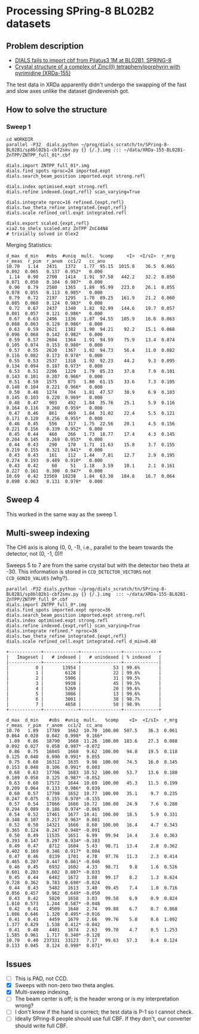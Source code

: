 # Processing SPring-8 BL02B2 datasets

## Problem description

- [DIALS fails to import cbf from Pilatus3 1M at BL02B1, SPRING-8](https://github.com/dials/dials/issues/2488)
- [Crystal structure of a complex of Zinc(II) tetraphenylporphyrin with pyrimidine (XRDa-155)](https://xrda.pdbj.org/entry/155)

The test data in XRDa apparently didn't undergo the swapping of the fast and slow axes unlike the dataset @ndevenish got.

## How to solve the structure

### Sweep 1

```
cd WORKDIR
parallel -P32  dials.python ~/prog/dials_scratch/tn/SPring-8-BL02B1/sp8bl02b1-cbf2smv.py {} {/.}.img ::: ~/data/XRDa-155-BL02B1-ZnTPP/ZNTPP_full_01*.cbf

dials.import ZNTPP_full_01*.img
dials.find_spots nproc=24 imported.expt 
dials.search_beam_position imported.expt strong.refl

dials.index optimised.expt strong.refl
dials.refine indexed.{expt,refl} scan_varying=True

dials.integrate nproc=16 refined.{expt,refl}
dials.two_theta_refine integrated.{expt,refl}
dials.scale refined_cell.expt integrated.refl 

dials.export scaled.{expt,refl}
xia2.to_shelx scaled.mtz ZnTPP ZnC44N4
# trivially solved in Olex2
```

Merging Statistics:

```
d_max  d_min   #obs  #uniq  mult.  %comp     <I>  <I/sI>  r_mrg  r_meas  r_pim  r_anom  cc1/2   cc_ano
10.70   1.14   2431   1372   1.77  95.15  1015.8    36.5  0.065   0.092  0.065   0.137  0.952*   0.000
 1.14   0.90   2700   1414   1.91  97.58   442.2    32.2  0.050   0.071  0.050   0.104  0.987*   0.000
 0.90   0.79   2580   1365   1.89  95.99   223.0    26.1  0.055   0.078  0.055   0.113  0.985*   0.000
 0.79   0.72   2197   1295   1.70  89.25   161.9    21.2  0.060   0.085  0.060   0.124  0.983*   0.000
 0.72   0.67   2437   1340   1.82  92.99   144.6    19.7  0.057   0.081  0.057   0.121  0.986*   0.000
 0.67   0.63   2496   1336   1.87  94.55   105.9    16.6  0.063   0.088  0.063   0.129  0.986*   0.000
 0.63   0.59   2621   1382   1.90  94.21    92.2    15.1  0.068   0.096  0.068   0.142  0.982*   0.000
 0.59   0.57   2604   1364   1.91  94.59    75.9    13.4  0.074   0.105  0.074   0.153  0.980*   0.000
 0.57   0.55   2620   1367   1.92  94.73    56.4    11.0  0.082   0.116  0.082   0.173  0.978*   0.000
 0.55   0.53   2537   1318   1.92  92.23    44.2     9.3  0.095   0.134  0.094   0.187  0.973*   0.000
 0.53   0.51   2206   1229   1.79  85.23    37.8     7.9  0.101   0.143  0.101   0.207  0.966*   0.000
 0.51   0.50   1575    875   1.80  61.15    33.6     7.3  0.105   0.148  0.104   0.221  0.966*   0.000
 0.50   0.48   1274    704   1.81  47.57    30.9     6.9  0.103   0.145  0.103   0.220  0.969*   0.000
 0.48   0.47    903    492   1.84  35.76    25.1     5.9  0.116   0.164  0.116   0.260  0.959*   0.000
 0.47   0.46    861    469   1.84  31.02    22.4     5.5  0.121   0.171  0.120   0.256  0.955*   0.000
 0.46   0.45    556    317   1.75  22.56    20.1     4.5  0.156   0.221  0.156   0.339  0.952*   0.000
 0.45   0.44    460    266   1.73  18.77    17.4     4.3  0.145   0.204  0.145   0.269  0.953*   0.000
 0.44   0.43    290    170   1.71  11.63    15.8     3.7  0.155   0.219  0.155   0.321  0.941*   0.000
 0.43   0.43    161    112   1.44   7.81    12.7     2.9  0.195   0.274  0.193   0.489  0.910*   0.000
 0.43   0.42     60     51   1.18   3.59    10.1     2.1  0.161   0.227  0.161   0.300  0.947*   0.000
10.69   0.42  33569  18238   1.84  63.30   184.8    16.7  0.064   0.090  0.063   0.131  0.970*   0.000
```

## Sweep 4

This worked in the same way as the sweep 1.

## Multi-sweep indexing

The CHI axis is along (0, 0, -1), i.e., parallel to the beam towards the detector, not (0, -1, 0)!!

Sweeps 5 to 7 are from the same crystal but with the detector two theta at -30.
This information is stored in `CCD_DETECTOR_VECTORS` not `CCD_GONIO_VALUES` (why?).

```
parallel -P32 dials.python ~/prog/dials_scratch/tn/SPring-8-BL02B1/sp8bl02b1-cbf2smv.py {} {/.}.img  ::: ~/data/XRDa-155-BL02B1-ZnTPP/ZNTPP_full_0*.cbf
dials.import ZNTPP_full_0*.img
dials.find_spots imported.expt nproc=36
dials.search_beam_position imported.expt strong.refl
dials.index optimised.expt strong.refl
dials.refine indexed.{expt,refl} scan_varying=True
dials.integrate refined.* nproc=36
dials.two_theta_refine integrated.{expt,refl}
dials.scale refined_cell.expt integrated.refl d_min=0.40
```

```
+------------+-------------+---------------+-------------+
|   Imageset |   # indexed |   # unindexed | % indexed   |
|------------+-------------+---------------+-------------|
|          0 |       13954 |            53 | 99.6%       |
|          1 |        6128 |            22 | 99.6%       |
|          2 |        5906 |            31 | 99.5%       |
|          3 |        9938 |            45 | 99.5%       |
|          4 |        5269 |            20 | 99.6%       |
|          5 |        3086 |            13 | 99.6%       |
|          6 |        3001 |            38 | 98.7%       |
|          7 |        4658 |            50 | 98.9%       |
+------------+-------------+---------------+-------------+

d_max  d_min    #obs  #uniq  mult.   %comp    <I>  <I/sI>  r_mrg  r_meas  r_pim  r_anom  cc1/2  cc_ano
10.70   1.09   17789   1662  10.70  100.00  507.5    36.3  0.061   0.064  0.020   0.042  0.998*  0.166*
 1.09   0.86   18790   1668  11.26  100.00  183.6    27.3  0.088   0.092  0.027   0.058  0.997* -0.072
 0.86   0.75   16045   1668   9.62  100.00   94.8    19.5  0.118   0.125  0.040   0.090  0.991*  0.055
 0.75   0.68   16312   1635   9.98  100.00   74.5    16.0  0.145   0.153  0.048   0.106  0.991*  0.003
 0.68   0.63   17706   1683  10.52  100.00   53.7    13.6  0.180   0.189  0.058   0.125  0.987* -0.052
 0.63   0.60   17572   1644  10.69  100.00   45.3    11.5  0.199   0.209  0.064   0.133  0.986*  0.039
 0.60   0.57   17798   1652  10.77  100.00   35.1     9.7  0.235   0.247  0.075   0.155  0.978* -0.155
 0.57   0.54   17866   1666  10.72  100.00   24.9     7.6  0.280   0.294  0.089   0.186  0.974* -0.065
 0.54   0.52   17461   1677  10.41  100.00   18.5     5.9  0.331   0.348  0.107   0.217  0.963*  0.001
 0.52   0.50   14321   1666   8.60  100.00   16.4     4.7  0.343   0.365  0.124   0.247  0.948* -0.091
 0.50   0.49   11535   1651   6.99   99.94   14.4     3.6  0.363   0.393  0.147   0.297  0.934* -0.103
 0.49   0.47    8712   1604   5.43   98.71   13.4     2.8  0.362   0.402  0.169   0.346  0.917*  0.004 
 0.47   0.46    8139   1701   4.78   97.76   11.3     2.3  0.414   0.465  0.207   0.447  0.861* -0.046 
 0.46   0.45    6932   1602   4.33   98.71    9.8     1.6  0.526   0.601  0.283   0.602  0.807* -0.033 
 0.45   0.44    6482   1672   3.88   99.17    8.2     1.3  0.624   0.728  0.362   0.783  0.690* -0.024 
 0.44   0.43    5482   1613   3.40   99.45    7.4     1.0  0.716   0.856  0.457   0.962  0.649* -0.050 
 0.43   0.42    5020   1658   3.03   99.58    6.9     0.9  0.824   1.010  0.573   1.244  0.587* -0.048 
 0.42   0.41    4509   1648   2.74   99.88    6.7     0.7  0.868   1.086  0.646   1.320  0.495* -0.016 
 0.41   0.41    4459   1679   2.66   99.76    5.8     0.6  1.092   1.377  0.829   1.538  0.412* -0.042 
 0.41   0.40    4401   1674   2.63   99.70    4.7     0.5  1.253   1.585  0.961   1.717  0.340* -0.128 
10.70   0.40  237331  33123   7.17   99.63   57.3     8.4  0.124   0.133  0.045   0.124  0.998*  0.071*
```

## Issues

- [ ] This is PAD, not CCD.
- [X] Sweeps with non-zero two theta angles.
- [X] Multi-sweep indexing.
- [ ] The beam center is off; is the header wrong or is my interpretation wrong?
- [ ] I don't know if the hand is correct; the test data is P-1 so I cannot check.
- [ ] Ideally SPring-8 people should use full CBF. If they don't, our converter should write full CBF.
